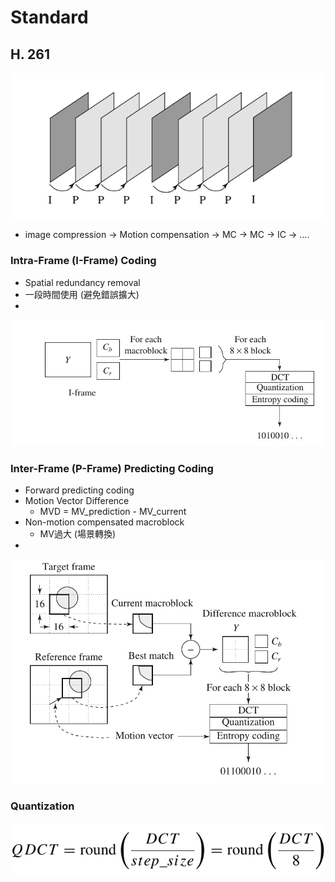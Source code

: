 # Standard

## H. 261

![H.261 Frame sequence](../.gitbook/assets/image%20%2819%29.png)

* image compression -&gt; Motion compensation -&gt; MC -&gt; MC -&gt; IC -&gt; ....

### Intra-Frame \(I-Frame\) Coding

* Spatial redundancy removal
* 一段時間使用 \(避免錯誤擴大\)
* 
![I-Frame coding](../.gitbook/assets/image%20%2822%29.png)



### Inter-Frame \(P-Frame\) Predicting Coding

* Forward predicting coding
* Motion Vector Difference
  * MVD = MV\_prediction - MV\_current
* Non-motion  compensated macroblock
  * MV過大 \(場景轉換\)
* 
![p-frame coding](../.gitbook/assets/image.png)

### Quantization

![](../.gitbook/assets/image%20%2841%29.png)



